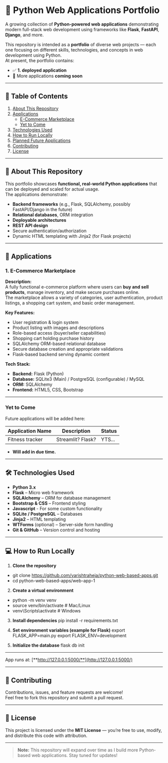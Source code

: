 # 🐍 Python Web Applications Portfolio

A growing collection of **Python-powered web applications** demonstrating modern full-stack web development using frameworks like **Flask**, **FastAPI**, **Django**, and more.

This repository is intended as a **portfolio** of diverse web projects — each one focusing on different skills, technologies, and concepts in web development using Python.  
At present, the portfolio contains:

- ✅ **1. deployed application**  
- 🚧 More applications **coming soon**

---

## 📂 Table of Contents
1. [About This Repository](#about-this-repository)
2. [Applications](#applications)
    - [E-Commerce Marketplace](#1-e-commerce-marketplace)
    - [Yet to Come](#yet-to-come)
3. [Technologies Used](#technologies-used)
4. [How to Run Locally](#how-to-run-locally)
5. [Planned Future Applications](#planned-future-applications)
6. [Contributing](#contributing)
7. [License](#license)

---

## 📜 About This Repository

This portfolio showcases **functional, real-world Python applications** that can be deployed and scaled for actual usage.  
The applications demonstrate:

- **Backend frameworks** (e.g., Flask, SQLAlchemy, possibly FastAPI/Django in the future)
- **Relational databases**, ORM integration
- **Deployable architectures**
- **REST API design**
- Secure authentication/authorization
- Dynamic HTML templating with Jinja2 (for Flask projects)

---


## 🚀 Applications

### **1. E-Commerce Marketplace**

**Description:**  
A fully functional e-commerce platform where users can **buy and sell products**, manage inventory, and make secure purchases online.  
The marketplace allows a variety of categories, user authentication, product listings, a shopping cart system, and basic order management.

**Key Features:**
- User registration & login system
- Product listing with images and descriptions
- Role-based access (buyer/seller capabilities)
- Shopping cart holding purchase history
- SQLAlchemy ORM-based relational database
- Secure database creation and appropriate validations
- Flask-based backend serving dynamic content

**Tech Stack:**
- **Backend:** Flask (Python)
- **Database:** SQLite3 (Main) / PostgreSQL (configurable) / MySQL
- **ORM:** SQLAlchemy
- **Frontend:** HTML5, CSS, Bootstrap

---


### **Yet to Come**

Future applications will be added here:

| Application Name | Description       | Status |
|------------------|-------------------|--------|
| Fitness tracker  | Streamlit? Flask? | YTS... |

- **Will add in due time.**

---


## 🛠️ Technologies Used

- **Python 3.x**
- **Flask** – Micro web framework
- **SQLAlchemy** – ORM for database management
- **Bootstrap & CSS** – Frontend styling
- **Javascript** - For some custom functionality
- **SQLite / PostgreSQL** – Databases
- **Jinja2** – HTML templating
- **WTForms** (optional) – Server-side form handling
- **Git & GitHub** – Version control and hosting

---


## 💻 How to Run Locally

1. **Clone the repository**
- git clone  https://github.com/varishtraheja/python-web-based-apps.git
- cd python-web-based-apps/web-app-1


2. **Create a virtual environment**
- python -m venv venv
- source venv/bin/activate # Mac/Linux
- venv\Scripts\activate # Windows


3. **Install dependencies**
pip install -r requirements.txt


4. **Set environment variables (example for Flask)**
export FLASK_APP=main.py
export FLASK_ENV=development


5. **Initialize the database**
flask db init

---

App runs at: [**http://127.0.0.1:5000/**](http://127.0.0.1:5000/)

---

## 🤝 Contributing

Contributions, issues, and feature requests are welcome!  
Feel free to fork this repository and submit a pull request.

---

## 📄 License
This project is licensed under the **MIT License** — you’re free to use, modify, and distribute this code with attribution.

---

> **Note:** This repository will expand over time as I build more Python-based web applications. Stay tuned for updates!